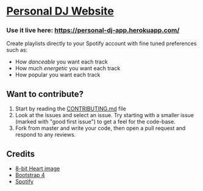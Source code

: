 # [Personal DJ Website](https://personal-dj-app.herokuapp.com/)

### Use it live here: https://personal-dj-app.herokuapp.com/ <br>

Create playlists directly to your Spotify account with fine tuned preferences such as:

-   How _danceable_ you want each track
-   How much _energetic_ you want each track
-   How popular you want each track
    <br>

## Want to contribute?

1. Start by reading the [CONTRIBUTING.md](https://github.com/RyanRussell00/personal-dj/blob/master/CONTRIBUTING.md) file
2. Look at the issues and select an issue. Try starting with a smaller issue (marked with "good first issue") to get a feel for the code-base.
3. Fork from master and write your code, then open a pull request and respond to any reviews.

## Credits

-   [8-bit Heart image](https://www.deviantart.com/kennywfz/art/Glassy-8-Bit-Heart-Icon-293833929)
-   [Bootstrap 4](https://getbootstrap.com/)
-   [Spotify](https://developer.spotify.com/documentation/web-api/)
